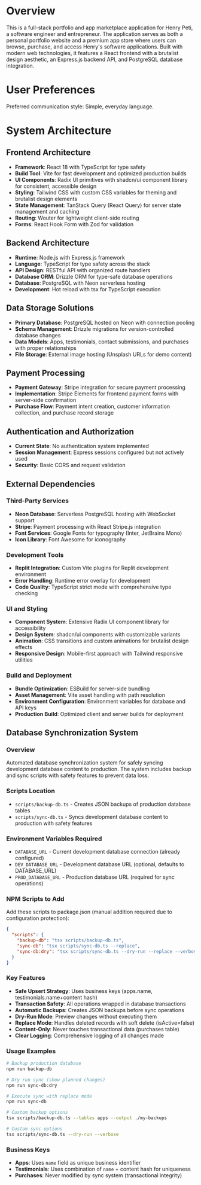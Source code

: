 # Overview

This is a full-stack portfolio and app marketplace application for Henry Peti, a software engineer and entrepreneur. The application serves as both a personal portfolio website and a premium app store where users can browse, purchase, and access Henry's software applications. Built with modern web technologies, it features a React frontend with a brutalist design aesthetic, an Express.js backend API, and PostgreSQL database integration.

# User Preferences

Preferred communication style: Simple, everyday language.

# System Architecture

## Frontend Architecture
- **Framework**: React 18 with TypeScript for type safety
- **Build Tool**: Vite for fast development and optimized production builds
- **UI Components**: Radix UI primitives with shadcn/ui component library for consistent, accessible design
- **Styling**: Tailwind CSS with custom CSS variables for theming and brutalist design elements
- **State Management**: TanStack Query (React Query) for server state management and caching
- **Routing**: Wouter for lightweight client-side routing
- **Forms**: React Hook Form with Zod for validation

## Backend Architecture
- **Runtime**: Node.js with Express.js framework
- **Language**: TypeScript for type safety across the stack
- **API Design**: RESTful API with organized route handlers
- **Database ORM**: Drizzle ORM for type-safe database operations
- **Database**: PostgreSQL with Neon serverless hosting
- **Development**: Hot reload with tsx for TypeScript execution

## Data Storage Solutions
- **Primary Database**: PostgreSQL hosted on Neon with connection pooling
- **Schema Management**: Drizzle migrations for version-controlled database changes
- **Data Models**: Apps, testimonials, contact submissions, and purchases with proper relationships
- **File Storage**: External image hosting (Unsplash URLs for demo content)

## Payment Processing
- **Payment Gateway**: Stripe integration for secure payment processing
- **Implementation**: Stripe Elements for frontend payment forms with server-side confirmation
- **Purchase Flow**: Payment intent creation, customer information collection, and purchase record storage

## Authentication and Authorization
- **Current State**: No authentication system implemented
- **Session Management**: Express sessions configured but not actively used
- **Security**: Basic CORS and request validation

## External Dependencies

### Third-Party Services
- **Neon Database**: Serverless PostgreSQL hosting with WebSocket support
- **Stripe**: Payment processing with React Stripe.js integration
- **Font Services**: Google Fonts for typography (Inter, JetBrains Mono)
- **Icon Library**: Font Awesome for iconography

### Development Tools
- **Replit Integration**: Custom Vite plugins for Replit development environment
- **Error Handling**: Runtime error overlay for development
- **Code Quality**: TypeScript strict mode with comprehensive type checking

### UI and Styling
- **Component System**: Extensive Radix UI component library for accessibility
- **Design System**: shadcn/ui components with customizable variants
- **Animation**: CSS transitions and custom animations for brutalist design effects
- **Responsive Design**: Mobile-first approach with Tailwind responsive utilities

### Build and Deployment
- **Bundle Optimization**: ESBuild for server-side bundling
- **Asset Management**: Vite asset handling with path resolution
- **Environment Configuration**: Environment variables for database and API keys
- **Production Build**: Optimized client and server builds for deployment

## Database Synchronization System

### Overview
Automated database synchronization system for safely syncing development database content to production. The system includes backup and sync scripts with safety features to prevent data loss.

### Scripts Location
- `scripts/backup-db.ts` - Creates JSON backups of production database tables
- `scripts/sync-db.ts` - Syncs development database content to production with safety features

### Environment Variables Required
- `DATABASE_URL` - Current development database connection (already configured)
- `DEV_DATABASE_URL` - Development database URL (optional, defaults to DATABASE_URL)  
- `PROD_DATABASE_URL` - Production database URL (required for sync operations)

### NPM Scripts to Add
Add these scripts to package.json (manual addition required due to configuration protection):
```json
{
  "scripts": {
    "backup-db": "tsx scripts/backup-db.ts",
    "sync-db": "tsx scripts/sync-db.ts --replace",
    "sync-db:dry": "tsx scripts/sync-db.ts --dry-run --replace --verbose"
  }
}
```

### Key Features
- **Safe Upsert Strategy**: Uses business keys (apps.name, testimonials.name+content hash)
- **Transaction Safety**: All operations wrapped in database transactions
- **Automatic Backups**: Creates JSON backups before sync operations
- **Dry-Run Mode**: Preview changes without executing them
- **Replace Mode**: Handles deleted records with soft delete (isActive=false)
- **Content-Only**: Never touches transactional data (purchases table)
- **Clear Logging**: Comprehensive logging of all changes made

### Usage Examples
```bash
# Backup production database
npm run backup-db

# Dry run sync (show planned changes)
npm run sync-db:dry

# Execute sync with replace mode
npm run sync-db

# Custom backup options
tsx scripts/backup-db.ts --tables apps --output ./my-backups

# Custom sync options  
tsx scripts/sync-db.ts --dry-run --verbose
```

### Business Keys
- **Apps**: Uses `name` field as unique business identifier
- **Testimonials**: Uses combination of `name` + content hash for uniqueness
- **Purchases**: Never modified by sync system (transactional integrity)